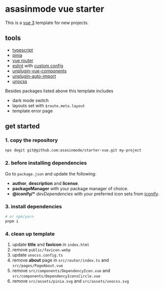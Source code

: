 # asasinmode vue starter

This is a [vue 3](https://vuejs.org/) template for new projects.

## tools

 - [typescript](https://www.typescriptlang.org/)
 - [pinia](https://pinia.vuejs.org/)
 - [vue router](https://router.vuejs.org/)
 - [eslint](https://eslint.org/) with [custom config](https://github.com/asasinmode/eslint-config/)
 - [unplugin-vue-components](https://github.com/antfu/unplugin-vue-components)
 - [unplugin-auto-import](https://github.com/antfu/unplugin-auto-import)
 - [unocss](https://github.com/unocss/unocss)

Besides packages listed above this template includes

 - dark mode switch
 - layouts set with `$route.meta.layout`
 - template error page

## get started

### 1. copy the repository

```sh
npx degit git@github.com:asasinmode/starter-vue.git my-project
```

### 2. before installing dependencies

Go to `package.json` and update the following:
  - **author**, **description** and **license**.
  - **packageManager** with your package manager of choice.
  - **@iconify/\*** _devDependencies_ with your preferred icon sets from [iconify](https://iconify.design/).

### 3. install dependencies

```sh
# or npm/yarn
pnpm i
```

### 4. clean up template

1. update **title** and **favicon** in `index.html`
2. remove `public/favicon.webp`
3. update `unocss.config.ts`
4. remove **about** page in `src/router/index.ts` and `src/pages/PageAbout.vue`
5. remove `src/components/DependencyIcon.vue` and `src/components/DependencyIconsCircle.vue`
6. remove `src/assets/pinia.svg` and `src/assets/unocss.svg`
